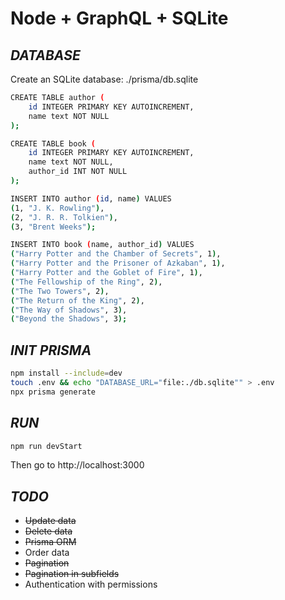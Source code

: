 # Node + GraphQL + SQLite

## _DATABASE_
Create an SQLite database: ./prisma/db.sqlite
```sh
CREATE TABLE author (
    id INTEGER PRIMARY KEY AUTOINCREMENT,
    name text NOT NULL
);

CREATE TABLE book (
    id INTEGER PRIMARY KEY AUTOINCREMENT,
    name text NOT NULL,
    author_id INT NOT NULL
);

INSERT INTO author (id, name) VALUES 
(1, "J. K. Rowling"),
(2, "J. R. R. Tolkien"),
(3, "Brent Weeks");

INSERT INTO book (name, author_id) VALUES
("Harry Potter and the Chamber of Secrets", 1),
("Harry Potter and the Prisoner of Azkaban", 1),
("Harry Potter and the Goblet of Fire", 1),
("The Fellowship of the Ring", 2),
("The Two Towers", 2),
("The Return of the King", 2),
("The Way of Shadows", 3),
("Beyond the Shadows", 3);
```
## _INIT PRISMA_
```sh
npm install --include=dev
touch .env && echo "DATABASE_URL="file:./db.sqlite"" > .env
npx prisma generate
```

## _RUN_

```sh
npm run devStart
```

Then go to http://localhost:3000


## _TODO_

- ~~Update data~~
- ~~Delete data~~
- ~~Prisma ORM~~
- Order data
- ~~Pagination~~
- ~~Pagination in subfields~~
- Authentication with permissions
